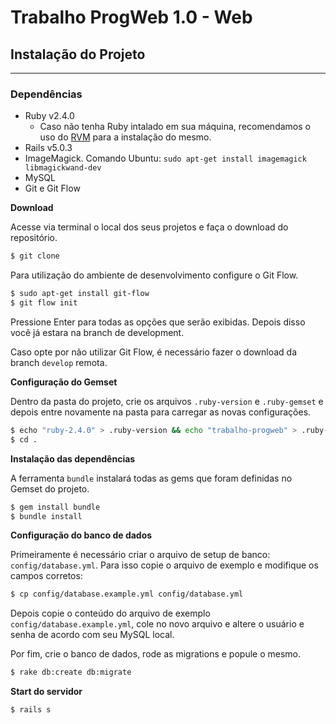 # Trabalho ProgWeb 1.0 - Web

## Instalação do Projeto
------------------------

### Dependências

 - Ruby v2.4.0
     - Caso não tenha Ruby intalado em sua máquina, recomendamos o uso do [RVM](https://rvm.io/) para a instalação do mesmo.
 - Rails v5.0.3
 - ImageMagick. Comando Ubuntu: `sudo apt-get install imagemagick libmagickwand-dev`
 - MySQL
 - Git e Git Flow

**Download**

Acesse via terminal o local dos seus projetos e faça o download do repositório.
```bash
$ git clone 
```

Para utilização do ambiente de desenvolvimento configure o Git Flow.
```bash
$ sudo apt-get install git-flow
$ git flow init
```
Pressione Enter para todas as opções que serão exibidas. Depois disso você já estara na branch de development.

Caso opte por não utilizar Git Flow, é necessário fazer o download da branch `develop` remota.

**Configuração do Gemset**

Dentro da pasta do projeto, crie os arquivos `.ruby-version` e `.ruby-gemset` e depois entre novamente na pasta para carregar as novas configurações.
```bash
$ echo "ruby-2.4.0" > .ruby-version && echo "trabalho-progweb" > .ruby-gemset
$ cd .
```

**Instalação das dependências**

A ferramenta `bundle` instalará todas as gems que foram definidas no Gemset do projeto.
```bash
$ gem install bundle
$ bundle install
```

**Configuração do banco de dados**

Primeiramente é necessário criar o arquivo de setup de banco: `config/database.yml`. Para isso copie o arquivo de exemplo e modifique os campos corretos:
```bash
$ cp config/database.example.yml config/database.yml
```

Depois copie o conteúdo do arquivo de exemplo `config/database.example.yml`, cole no novo arquivo e altere o usuário e senha de acordo com seu MySQL local.

Por fim, crie o banco de dados, rode as migrations e popule o mesmo.

```bash
$ rake db:create db:migrate
```

**Start do servidor**
```bash
$ rails s
```
